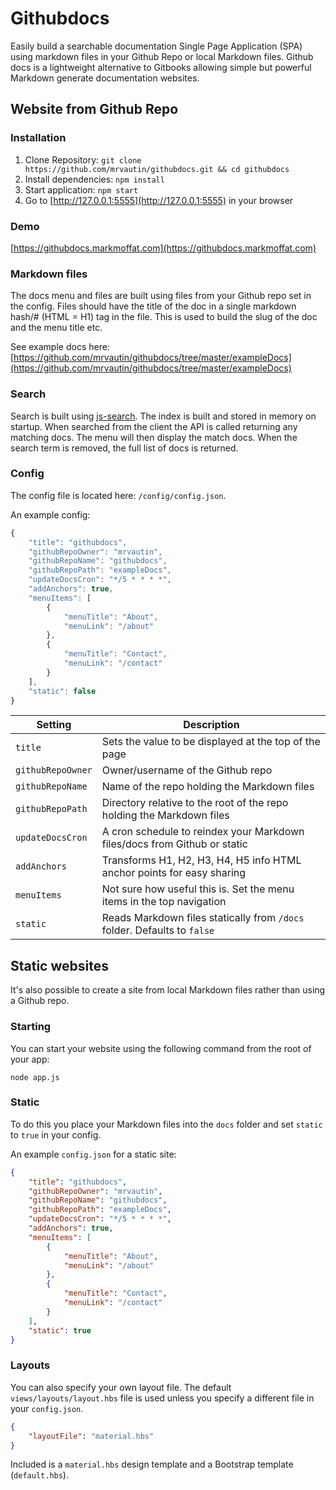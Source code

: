 # Githubdocs

Easily build a searchable documentation Single Page Application (SPA) using markdown files in your Github Repo or local Markdown files. Github docs is a lightweight alternative to Gitbooks allowing simple but powerful Markdown generate documentation websites.

## Website from Github Repo

### Installation

1. Clone Repository: `git clone https://github.com/mrvautin/githubdocs.git && cd githubdocs`
2. Install dependencies: `npm install`
3. Start application: `npm start`
4. Go to  [http://127.0.0.1:5555](http://127.0.0.1:5555) in your browser

### Demo

[https://githubdocs.markmoffat.com](https://githubdocs.markmoffat.com)


### Markdown files

The docs menu and files are built using files from your Github repo set in the config. Files should have the title of the doc in a single markdown hash/# (HTML = H1) tag in the file. This is used to build the slug of the doc and the menu title etc.

See example docs here: [https://github.com/mrvautin/githubdocs/tree/master/exampleDocs](https://github.com/mrvautin/githubdocs/tree/master/exampleDocs)

### Search

Search is built using [js-search](https://github.com/bvaughn/js-search). The index is built and stored in memory on startup. When searched from the client the API is called returning any matching docs. The menu will then display the match docs. When the search term is removed, the full list of docs is returned.

### Config

The config file is located here: `/config/config.json`.

An example config:

``` javascript
{
    "title": "githubdocs",
    "githubRepoOwner": "mrvautin",
    "githubRepoName": "githubdocs",
    "githubRepoPath": "exampleDocs",
    "updateDocsCron": "*/5 * * * *",
    "addAnchors": true,
    "menuItems": [
        {
            "menuTitle": "About",
            "menuLink": "/about"
        },
        {
            "menuTitle": "Contact",
            "menuLink": "/contact"
        }
    ],
    "static": false
}
```


|Setting|Description|
|--- |--- |
|`title`|Sets the value to be displayed at the top of the page|
|`githubRepoOwner`|Owner/username of the Github repo|
|`githubRepoName`|Name of the repo holding the Markdown files|
|`githubRepoPath`|Directory relative to the root of the repo holding the Markdown files|
|`updateDocsCron`|A cron schedule to reindex your Markdown files/docs from Github or static|
|`addAnchors`|Transforms H1, H2, H3, H4, H5 info HTML anchor points for easy sharing|
|`menuItems`|Not sure how useful this is. Set the menu items in the top navigation|
|`static`|Reads Markdown files statically from `/docs` folder. Defaults to `false`|

## Static websites

It's also possible to create a site from local Markdown files rather than using a Github repo.

### Starting

You can start your website using the following command from the root of your app:

```
node app.js
```

### Static

To do this you place your Markdown files into the `docs` folder and set `static` to `true` in your config.

An example `config.json` for a static site:

``` json
{
    "title": "githubdocs",
    "githubRepoOwner": "mrvautin",
    "githubRepoName": "githubdocs",
    "githubRepoPath": "exampleDocs",
    "updateDocsCron": "*/5 * * * *",
    "addAnchors": true,
    "menuItems": [
        {
            "menuTitle": "About",
            "menuLink": "/about"
        },
        {
            "menuTitle": "Contact",
            "menuLink": "/contact"
        }
    ],
    "static": true
}
```

### Layouts

You can also specify your own layout file. The default `views/layouts/layout.hbs` file is used unless you specify a different file in your `config.json`.

``` json
{
    "layoutFile": "material.hbs"
}
```

Included is a `material.hbs` design template and a Bootstrap template (`default.hbs`).